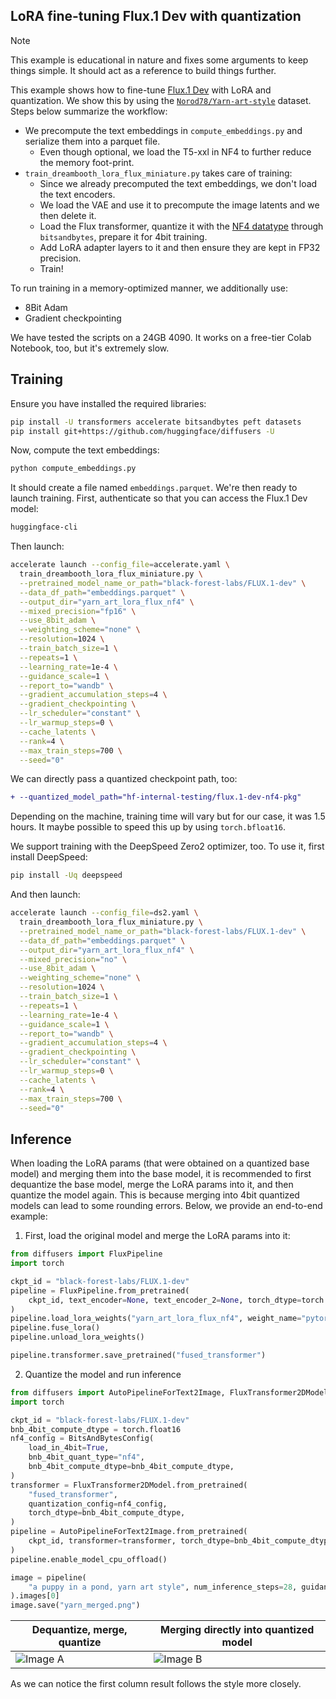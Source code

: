 ## LoRA fine-tuning Flux.1 Dev with quantization

> [!NOTE]  
> This example is educational in nature and fixes some arguments to keep things simple. It should act as a reference to build things further.

This example shows how to fine-tune [Flux.1 Dev](https://huggingface.co/black-forest-labs/FLUX.1-dev) with LoRA and quantization. We show this by using the [`Norod78/Yarn-art-style`](https://huggingface.co/datasets/Norod78/Yarn-art-style) dataset. Steps below summarize the workflow:

* We precompute the text embeddings in `compute_embeddings.py` and serialize them into a parquet file.
  * Even though optional, we load the T5-xxl in NF4 to further reduce the memory foot-print. 
* `train_dreambooth_lora_flux_miniature.py` takes care of training:
  * Since we already precomputed the text embeddings, we don't load the text encoders.
  * We load the VAE and use it to precompute the image latents and we then delete it. 
  * Load the Flux transformer, quantize it with the [NF4 datatype](https://huggingface.co/papers/2305.14314) through `bitsandbytes`, prepare it for 4bit training. 
  * Add LoRA adapter layers to it and then ensure they are kept in FP32 precision.
  * Train!

To run training in a memory-optimized manner, we additionally use:

* 8Bit Adam
* Gradient checkpointing 

We have tested the scripts on a 24GB 4090. It works on a free-tier Colab Notebook, too, but it's extremely slow. 

## Training

Ensure you have installed the required libraries:

```bash
pip install -U transformers accelerate bitsandbytes peft datasets 
pip install git+https://github.com/huggingface/diffusers -U
```

Now, compute the text embeddings:

```bash
python compute_embeddings.py
```

It should create a file named `embeddings.parquet`. We're then ready to launch training. First, authenticate so that you can access the Flux.1 Dev model: 

```bash
huggingface-cli
```

Then launch:

```bash
accelerate launch --config_file=accelerate.yaml \
  train_dreambooth_lora_flux_miniature.py \
  --pretrained_model_name_or_path="black-forest-labs/FLUX.1-dev" \
  --data_df_path="embeddings.parquet" \
  --output_dir="yarn_art_lora_flux_nf4" \
  --mixed_precision="fp16" \
  --use_8bit_adam \
  --weighting_scheme="none" \
  --resolution=1024 \
  --train_batch_size=1 \
  --repeats=1 \
  --learning_rate=1e-4 \
  --guidance_scale=1 \
  --report_to="wandb" \
  --gradient_accumulation_steps=4 \
  --gradient_checkpointing \
  --lr_scheduler="constant" \
  --lr_warmup_steps=0 \
  --cache_latents \
  --rank=4 \
  --max_train_steps=700 \
  --seed="0"
```

We can directly pass a quantized checkpoint path, too:

```diff
+ --quantized_model_path="hf-internal-testing/flux.1-dev-nf4-pkg"
```

Depending on the machine, training time will vary but for our case, it was 1.5 hours. It maybe possible to speed this up by using `torch.bfloat16`. 

We support training with the DeepSpeed Zero2 optimizer, too. To use it, first install DeepSpeed:

```bash
pip install -Uq deepspeed
```

And then launch:

```bash
accelerate launch --config_file=ds2.yaml \
  train_dreambooth_lora_flux_miniature.py \
  --pretrained_model_name_or_path="black-forest-labs/FLUX.1-dev" \
  --data_df_path="embeddings.parquet" \
  --output_dir="yarn_art_lora_flux_nf4" \
  --mixed_precision="no" \
  --use_8bit_adam \
  --weighting_scheme="none" \
  --resolution=1024 \
  --train_batch_size=1 \
  --repeats=1 \
  --learning_rate=1e-4 \
  --guidance_scale=1 \
  --report_to="wandb" \
  --gradient_accumulation_steps=4 \
  --gradient_checkpointing \
  --lr_scheduler="constant" \
  --lr_warmup_steps=0 \
  --cache_latents \
  --rank=4 \
  --max_train_steps=700 \
  --seed="0"
```

## Inference

When loading the LoRA params (that were obtained on a quantized base model) and merging them into the base model, it is recommended to first dequantize the base model, merge the LoRA params into it, and then quantize the model again. This is because merging into 4bit quantized models can lead to some rounding errors. Below, we provide an end-to-end example:

1. First, load the original model and merge the LoRA params into it:

```py
from diffusers import FluxPipeline 
import torch 

ckpt_id = "black-forest-labs/FLUX.1-dev"
pipeline = FluxPipeline.from_pretrained(
    ckpt_id, text_encoder=None, text_encoder_2=None, torch_dtype=torch.float16
)
pipeline.load_lora_weights("yarn_art_lora_flux_nf4", weight_name="pytorch_lora_weights.safetensors")
pipeline.fuse_lora()
pipeline.unload_lora_weights()

pipeline.transformer.save_pretrained("fused_transformer")
```

2. Quantize the model and run inference

```py
from diffusers import AutoPipelineForText2Image, FluxTransformer2DModel, BitsAndBytesConfig
import torch

ckpt_id = "black-forest-labs/FLUX.1-dev"
bnb_4bit_compute_dtype = torch.float16
nf4_config = BitsAndBytesConfig(
    load_in_4bit=True,
    bnb_4bit_quant_type="nf4",
    bnb_4bit_compute_dtype=bnb_4bit_compute_dtype,
)
transformer = FluxTransformer2DModel.from_pretrained(
    "fused_transformer",
    quantization_config=nf4_config,
    torch_dtype=bnb_4bit_compute_dtype,
)
pipeline = AutoPipelineForText2Image.from_pretrained(
    ckpt_id, transformer=transformer, torch_dtype=bnb_4bit_compute_dtype
)
pipeline.enable_model_cpu_offload()

image = pipeline(
    "a puppy in a pond, yarn art style", num_inference_steps=28, guidance_scale=3.5, height=768
).images[0]
image.save("yarn_merged.png")
```

|   Dequantize, merge, quantize   |   Merging directly into quantized model   |
|-------|-------|
| ![Image A](https://huggingface.co/datasets/sayakpaul/sample-datasets/resolve/main/quantized_flux_training/merged.png) | ![Image B](https://huggingface.co/datasets/sayakpaul/sample-datasets/resolve/main/quantized_flux_training/unmerged.png) |

As we can notice the first column result follows the style more closely.
